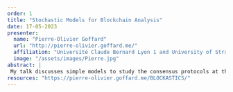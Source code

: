 ```yaml
---
order: 1
title: "Stochastic Models for Blockchain Analysis"
date: 17-05-2023
presenter:
  name: "Pierre-Olivier Goffard"
  url: "http://pierre-olivier.goffard.me/"
  affiliation: "Université Claude Bernard Lyon 1 and University of Strasbourg"
  image: "/assets/images/Pierre.jpg" 
abstract: |
 My talk discusses simple models to study the consensus protocols at the heart of blockchain systems. An overview of blockchain and consensus algorithms is provided before examining simple models for evaluating the efficiency, security, and decentralization of blockchain systems based on two famous protocols, namely proof-of-work and proof of stake. 
resources: "https://pierre-olivier.goffard.me/BLOCKASTICS/" 
---
```

